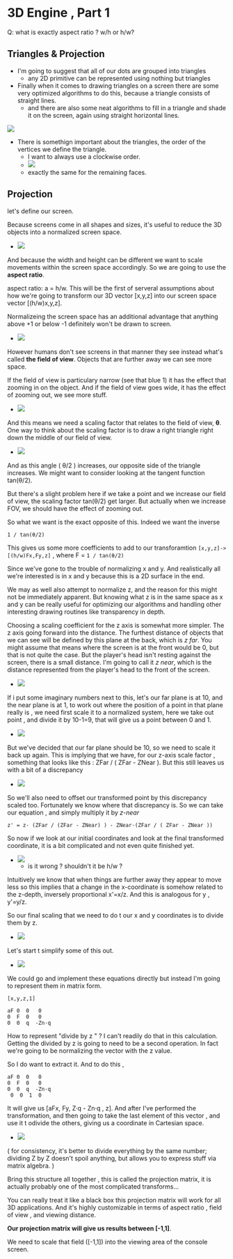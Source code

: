 # 3D Engine , Part 1

Q: what is exactly aspect ratio ?  w/h or h/w?


##  Triangles & Projection

- I'm going to suggest that all of our dots are grouped into triangles
    - any 2D primitive can be represented using nothing but triangles
- Finally when it comes to drawing triangles on a screen there are some very optimized algorithms to do this, because a triangle consists of straight lines.
    - and there are also some neat algorithms to fill in a triangle and shade it on the screen, again using straight horizontal lines.

![](imgs/3d_0.png)

- There is somethign important about the triangles, the order of the vertices we define the triangle. 
    - I want to always use a clockwise order.
    - ![](imgs/3d_1.png)
    - exactly the same for the remaining faces.

## Projection 

let's define our screen.

Because screens come in all shapes and sizes, it's useful to reduce the 3D objects into a normalized screen space. 

- ![](imgs/3d_2.png)

And because the width and height can be different we want to scale movements within the screen space accordingly.  So we are going to use the **aspect ratio**.

aspect ratio:  a = h/w.   This will be the first of serveral assumptions about how we're going to transform our 3D vector [x,y,z] into our screen space vector [(h/w)x,y,z].

Normalizeing the screen space has an additional advantage that anything above +1 or below -1 definitely won't be drawn to screen. 

- ![](imgs/3d_3.png)

However humans don't see screens in that manner they see instead what's called **the field of view**. Objects that are further away we can see more space.

If the field of view is particulary narrow (see that blue 1) it has the effect that zooming in on the object. And if the field of view goes wide, it has the effect of zooming out, we see more stuff. 

- ![](imgs/3d_4.png)

And this means we need a scaling factor that relates to the field of view, **θ**. One way to think about the scaling factor is to draw a right triangle right down the middle of our field of view. 

- ![](imgs/3d_5.png)

And as this angle ( θ/2 ) increases,  our opposite side of the triangle increases.  We might want to consider looking at the tangent function tan(θ/2).

But there's a slight problem here if we take a point and we increase our field of view, the scaling factor tan(θ/2) get larger.  But actually when we increase FOV, we should have the effect of zooming out.

So what we want is the exact opposite of this. Indeed we want the inverse

```
1 / tan(θ/2)
```

This gives us some more coefficients to add to our transforamtion `[x,y,z]->[(h/w)Fx,Fy,z]`  , where F = `1 / tan(θ/2)`

Since we've gone to the trouble of normalizing x and y. And realistically all we're interested is in x and y because this is a 2D surface in the end. 

We may as well also attempt to normalize z, and the reason for this might not be immediately apparent. But knowing what z is in the same space as x and y can be really useful for optimizing our algorithms and handling other interesting drawing routines like transparency in depth.

Choosing a scaling coefficient for the z axis is somewhat more simpler. The z axis going forward into the distance.  The furthest distance of objects that we can see will be defined by this plane at the back, which is *z far*.  You might assume that means where the screen is at the front would be 0, but that is not quite the case. But the player's head isn't resting against the screen, there is a small distance.  I'm going to call it *z near*, which is the distance represented from the player's head to the front of the screen.

- ![](imgs/3d_6.png)
 
If i put some imaginary numbers next to this, let's our far plane is at 10, and the near plane is at 1,  to work out where the position of a point in that plane really is , we need first scale it to a normalized system, here we take out point , and divide it by 10-1=9, that will give us a point between 0 and 1.

- ![](imgs/3d_7.png)

But we've decided that our far plane should be 10, so we need to scale it back up again. This is implying that we have, for our z-axis scale factor , something that looks like this :  ZFar / ( ZFar - ZNear ).  But this still leaves us with a bit of a discrepancy 

- ![](imgs/3d_8.png)

So we'll also need to offset our transformed point by this discrepancy scaled too. Fortunately we know where that discrepancy is. So we can take our equation , and simply multiply it by *z-near*  

```
z' = z· (ZFar / (ZFar - ZNear) ) - ZNear·(ZFar / ( ZFar - ZNear ))
```

So now if we look at our initial coordinates and look at the final transformed coordinate, it is a bit complicated and not even quite finished yet.

- ![](imgs/3d_9.png)
    - is it wrong ? shouldn't it be h/w ?

Intuitively we know that when things are further away they appear to move less so this implies that a change in the x-coordinate is somehow related to the z-depth, inversely proportional x'=x/z.  And this is analogous for y , y'=y/z.

So our final scaling that we need to do t our x and y coordinates is to divide them  by z. 

- ![](imgs/3d_10.png)

Let's start t simplify some of this out.

- ![](imgs/3d_11.png)

We could go and implement these equations directly but instead I'm going to represent them in matrix form.

```
[x,y,z,1]
```

```
aF 0  0   0
0  F  0   0
0  0  q  -Zn·q
```

How to represent "divide by z " ? I can't readily do that in this calculation. Getting the divided by z is going to need to be a second operation. In fact we're going to be normalizing the vector with the z value. 

So I do want to extract it.  And to do this , 

```
aF 0  0   0
0  F  0   0
0  0  q  -Zn·q
 0  0  1  0 
```

It will give us  [aFx, Fy, Z·q - Zn·q , z]. And after I've performed the transformation, and then going to take the last element of this vector , and use it t odivide the others, giving us a coordinate in Cartesian space. 

- ![](imgs/3d_12.png)

( for consistency, it's better to divide everything by the same number; dividing Z by Z doesn't spoil anything, but allows you to express stuff via matrix algebra.  )

Bring this structure all together , this is called the projection matrix, it is actually probably one of the most complicated transforms...

You can really treat it like a black box this projection matrix will work for all 3D applications. And it's highly customizable in terms of aspect ratio , field of view , and viewing distance. 

**Our projection matrix will give us results between [-1,1]**.

We need to scale that field ([-1,1]) into the viewing area of the console screen.


